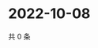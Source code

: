 # 2022-10-08

共 0 条

<!-- BEGIN WEIBO -->
<!-- 最后更新时间 Sat Oct 08 2022 01:35:32 GMT+0800 (China Standard Time) -->

<!-- END WEIBO -->
